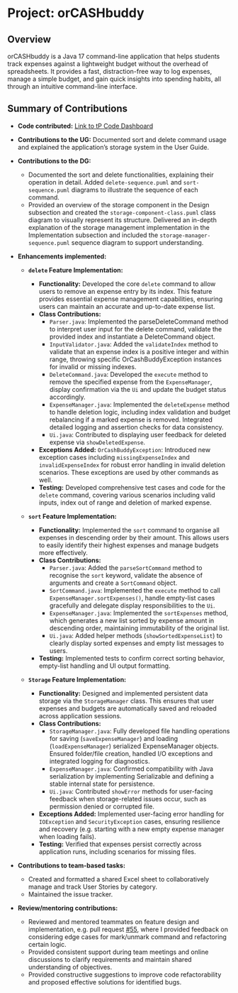 # Project: orCASHbuddy

## Overview

orCASHbuddy is a Java 17 command-line application that helps students track expenses against a lightweight budget without the overhead of spreadsheets. It provides a fast, distraction-free way to log expenses, manage a simple budget, and gain quick insights into spending habits, all through an intuitive command-line interface.

## Summary of Contributions

*   **Code contributed:** [Link to tP Code Dashboard](https://nus-cs2113-ay2526s1.github.io/tp-dashboard/?search=saheer17&breakdown=true&sort=groupTitle%20dsc&sortWithin=title&since=2025-09-19T00%3A00%3A00&timeframe=commit&mergegroup=&groupSelect=groupByRepos&checkedFileTypes=docs~functional-code~test-code~other&filteredFileName=)

*   **Contributions to the UG:** Documented sort and delete command usage and explained the application’s storage system in the User Guide.

*   **Contributions to the DG:** 
    *   Documented the sort and delete functionalities, explaining their operation in detail. Added `delete-sequence.puml` and `sort-sequence.puml` diagrams to illustrate the sequence of each command. 
    *   Provided an overview of the storage component in the Design subsection and created the `storage-component-class.puml` class diagram to visually represent its structure. Delivered an in-depth explanation of the storage management implementation in the Implementation subsection and included the `storage-manager-sequence.puml` sequence diagram to support understanding.

*   **Enhancements implemented:**
    *   **`delete` Feature Implementation:**
        *   **Functionality:** Developed the core `delete` command to allow users to remove an expense entry by its index. This feature provides essential expense management capabilities, ensuring users can maintain an accurate and up-to-date expense list.
        *   **Class Contributions:**
            *   `Parser.java`: Implemented the parseDeleteCommand method to interpret user input for the delete command, validate the provided index and instantiate a DeleteCommand object.
            *   `InputValidator.java`: Added the `validateIndex` method to validate that an expense index is a positive integer and within range, throwing specific OrCashBuddyException instances for invalid or missing indexes.
            *   `DeleteCommand.java`: Developed the `execute` method to remove the specified expense from the `ExpenseManager`, display confirmation via the `Ui` and update the budget status accordingly.
            *   `ExpenseManager.java`: Implemented the `deleteExpense` method to handle deletion logic, including index validation and budget rebalancing if a marked expense is removed. Integrated detailed logging and assertion checks for data consistency.
            *   `Ui.java`: Contributed to displaying user feedback for deleted expense via `showDeletedExpense`.
        *   **Exceptions Added:** `OrCashBuddyException`: Introduced new exception cases including `missingExpenseIndex` and `invalidExpenseIndex` for robust error handling in invalid deletion scenarios. These exceptions are used by other commands as well.
        *   **Testing:** Developed comprehensive test cases and code for the `delete` command, covering various scenarios including valid inputs, index out of range and deletion of marked expense.
        
    *   **`sort` Feature Implementation:**
        *   **Functionality:** Implemented the `sort` command to organise all expenses in descending order by their amount. This allows users to easily identify their highest expenses and manage budgets more effectively.
        *   **Class Contributions:**
            *   `Parser.java`: Added the `parseSortCommand` method to recognise the `sort` keyword, validate the absence of arguments and create a `SortCommand` object.
            *   `SortCommand.java`: Implemented the `execute` method to call `ExpenseManager.sortExpenses()`, handle empty-list cases gracefully and delegate display responsibilities to the `Ui`.
            *   `ExpenseManager.java`: Implemented the `sortExpenses` method, which generates a new list sorted by expense amount in descending order, maintaining immutability of the original list.
            *   `Ui.java`: Added helper methods (`showSortedExpenseList`) to clearly display sorted expenses and empty list messages to users.
        *   **Testing:** Implemented tests to confirm correct sorting behavior, empty-list handling and UI output formatting.
        
    *   **`Storage` Feature Implementation:**
        *   **Functionality:** Designed and implemented persistent data storage via the `StorageManager` class. This ensures that user expenses and budgets are automatically saved and reloaded across application sessions.
        *   **Class Contributions:**
            *   `StorageManager.java`: Fully developed file handling operations for saving (`saveExpenseManager`) and loading (`loadExpenseManager`) serialized ExpenseManager objects. Ensured folder/file creation, handled I/O exceptions and integrated logging for diagnostics.
            *   `ExpenseManager.java`: Confirmed compatibility with Java serialization by implementing Serializable and defining a stable internal state for persistence.
            *   `Ui.java`: Contributed `showError` methods for user-facing feedback when storage-related issues occur, such as permission denied or corrupted file.
        *   **Exceptions Added:** Implemented user-facing error handling for `IOException` and `SecurityException` cases, ensuring resilience and recovery (e.g. starting with a new empty expense manager when loading fails).
        *   **Testing:** Verified that expenses persist correctly across application runs, including scenarios for missing files.
        
*   **Contributions to team-based tasks:**
    *   Created and formatted a shared Excel sheet to collaboratively manage and track User Stories by category.
    *   Maintained the issue tracker.

*   **Review/mentoring contributions:**
    *   Reviewed and mentored teammates on feature design and implementation, e.g. pull request [#55](https://github.com/AY2526S1-CS2113-T11-2/tp/pull/55), where I provided feedback on considering edge cases for mark/unmark command and refactoring certain logic.
    *   Provided consistent support during team meetings and online discussions to clarify requirements and maintain shared understanding of objectives.
    *   Provided constructive suggestions to improve code refactorability and proposed effective solutions for identified bugs.


